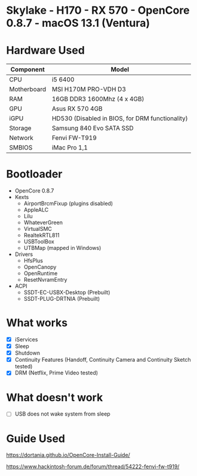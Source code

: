 # Skylake - H170 - RX 570 - OpenCore 0.8.7 - macOS 13.1 (Ventura)

# Hardware Used
| Component | Model |
| --------- | ----- |
| CPU | i5 6400 |
| Motherboard | MSI H170M PRO-VDH D3|
| RAM | 16GB DDR3 1600Mhz (4 x 4GB)|
| GPU | Asus RX 570 4GB|
| iGPU | HD530 (Disabled in BIOS, for DRM functionality)|
| Storage | Samsung 840 Evo SATA SSD|
| Network | Fenvi FW-T919|
| SMBIOS | iMac Pro 1,1|

# Bootloader 
- OpenCore 0.8.7
- Kexts
  - AirportBrcmFixup (plugins disabled)
  - AppleALC
  - Lilu
  - WhateverGreen
  - VirtualSMC
  - RealtekRTL811
  - USBToolBox
  - UTBMap (mapped in Windows)
- Drivers
  - HfsPlus
  - OpenCanopy
  - OpenRuntime
  - ResetNvramEntry
- ACPI
  - SSDT-EC-USBX-Desktop (Prebuilt)
  - SSDT-PLUG-DRTNIA (Prebuilt)

# What works
- [x] iServices
- [x] Sleep
- [x] Shutdown
- [x] Continuity Features (Handoff, Continuity Camera and Continuity Sketch tested)
- [x] DRM (Netflix, Prime Video tested)

# What doesn't work
- [ ] USB does not wake system from sleep

# Guide Used
https://dortania.github.io/OpenCore-Install-Guide/

https://www.hackintosh-forum.de/forum/thread/54222-fenvi-fw-t919/


